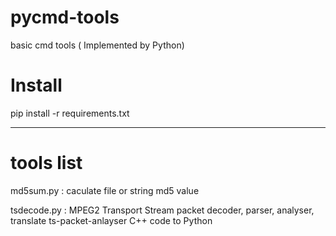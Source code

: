 pycmd-tools
=============

basic cmd tools ( Implemented by Python)


# Install
pip install -r requirements.txt 

-------------------------------------------------------------------------


tools list
================

md5sum.py : caculate file or string md5 value 

tsdecode.py : MPEG2 Transport Stream packet decoder, parser, analyser, translate ts-packet-anlayser C++ code to Python 

